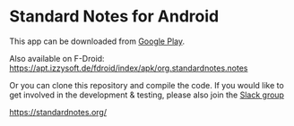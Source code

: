 # Standard Notes for Android

This app can be downloaded from [Google Play](https://play.google.com/store/apps/details?id=org.standardnotes.notes).

Also available on F-Droid: https://apt.izzysoft.de/fdroid/index/apk/org.standardnotes.notes

Or you can clone this repository and compile the code. If you would like to get involved in the development & testing, please also join the [Slack group](https://standardnotes.org/slack)

https://standardnotes.org/
